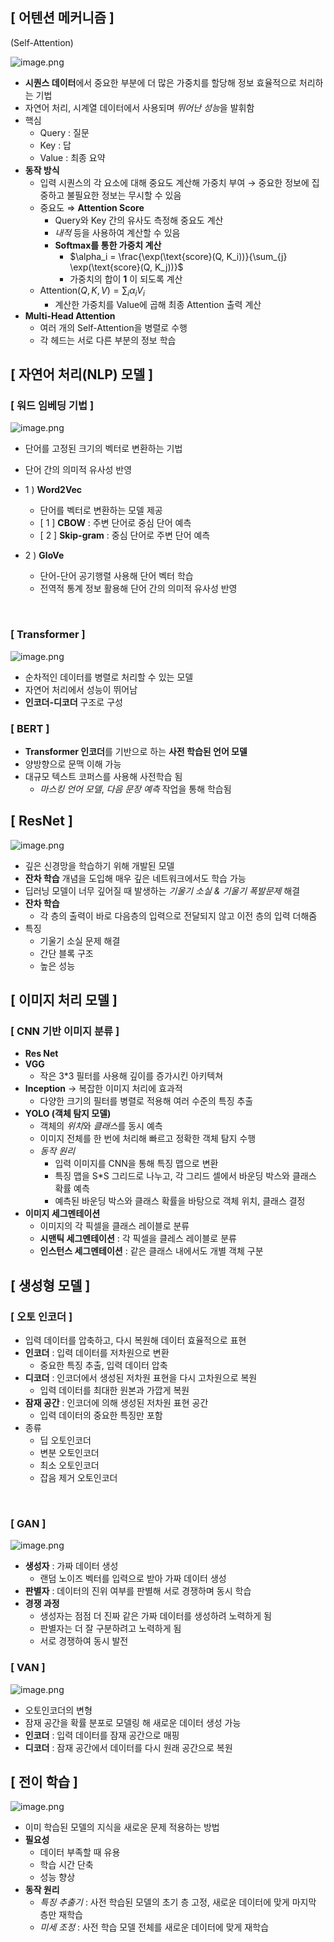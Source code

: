 ## [ 어텐션 메커니즘 ]

(Self-Attention)

![image.png](image-18.png)

- **시퀀스 데이터**에서 중요한 부분에 더 많은 가중치를 할당해 정보 효율적으로 처리하는 기법
- 자연어 처리, 시계열 데이터에서 사용되며 *뛰어난 성능*을 발휘함
&nbsp;
- 핵심
    - Query : 질문
    - Key : 답
    - Value : 최종 요약
&nbsp;
- **동작 방식**
    - 입력 시퀀스의 각 요소에 대해 중요도 계산해 가중치 부여 → 중요한 정보에 집중하고 불필요한 정보는 무시할 수 있음
    - 중요도 ⇒ **Attention Score**
        - Query와 Key 간의 유사도 측정해 중요도 계산
        - *내적* 등을 사용하여 계산할 수 있음
        - **Softmax를 통한 가중치 계산**
            - $\alpha_i = \frac{\exp(\text{score}(Q, K_i))}{\sum_{j} \exp(\text{score}(Q, K_j))}$
            - 가중치의 합이 **1** 이 되도록 계산
    - $\text{Attention}(Q, K, V) = \sum_{i} \alpha_i V_i$
        - 계산한 가중치를 Value에 곱해 최종 Attention 출력 계산
        &nbsp;
- **Multi-Head Attention**
    - 여러 개의 Self-Attention을 병렬로 수행
    - 각 헤드는 서로 다른 부분의 정보 학습
&nbsp;
## [ 자연어 처리(NLP) 모델 ]

### **[ 워드 임베딩 기법 ]**

![image.png](image-19.png)

- 단어를 고정된 크기의 벡터로 변환하는 기법
- 단어 간의 의미적 유사성 반영
- 1 ) **Word2Vec**
    - 단어를 벡터로 변환하는 모델 제공
    - [ 1 ] **CBOW** : 주변 단어로 중심 단어 예측
    - [ 2 ] **Skip-gram** : 중심 단어로 주변 단어 예측
    
- 2 ) **GloVe**
    - 단어-단어 공기행렬 사용해 단어 벡터 학습
    - 전역적 통계 정보 활용해 단어 간의 의미적 유사성 반영
    
&nbsp;
### **[ Transformer ]**

![image.png](image-20.png)

- 순차적인 데이터를 병렬로 처리할 수 있는 모델
- 자연어 처리에서 성능이 뛰어남
- **인코더-디코더** 구조로 구성
&nbsp;
### **[ BERT ]**

- **Transformer 인코더**를 기반으로 하는 **사전 학습된 언어 모델**
- 양방향으로 문맥 이해 가능
- 대규모 텍스트 코퍼스를 사용해 사전학습 됨
    - *마스킹 언어 모델*, *다음 문장 예측* 작업을 통해 학습됨
&nbsp;
## [ ResNet ]

![image.png](image-21.png)

- 깊은 신경망을 학습하기 위해 개발된 모델
- **잔차 학습** 개념을 도입해 매우 깊은 네트워크에서도 학습 가능
- 딥러닝 모델이 너무 깊어질 때 발생하는 *기울기 소실 & 기울기 폭발문제* 해결
- **잔차 학습**
    - 각 층의 출력이 바로 다음층의 입력으로 전달되지 않고 이전 층의 입력 더해줌
- 특징
    - 기울기 소실 문제 해결
    - 간단 블록 구조
    - 높은 성능
&nbsp;
## [ 이미지 처리 모델 ]

### [ CNN 기반 이미지 분류 ]

- **Res Net**
- **VGG**
    - 작은 3*3 필터를 사용해 깊이를 증가시킨 아키텍쳐
- **Inception** → 복잡한 이미지 처리에 효과적
    - 다양한 크기의 필터를 병렬로 적용해 여러 수준의 특징 추출
- **YOLO (객체 탐지 모델)**
    - 객체의 *위치*와 *클래스*를 동시 예측
    - 이미지 전체를 한 번에 처리해 빠르고 정확한 객체 탐지 수행
    - *동작 원리*
        - 입력 이미지를 CNN을 통해 특징 맵으로 변환
        - 특징 맵을 S*S 그리드로 나누고, 각 그리드 셀에서 바운딩 박스와 클래스 확률 예측
        - 예측된 바운딩 박스와 클래스 확률을 바탕으로 객체 위치, 클래스 결정
- **이미지 세그멘테이션**
    - 이미지의 각 픽셀을 클래스 레이블로 분류
    - **시맨틱 세그멘테이션** : 각 픽셀을 클레스 레이블로 분류
    - **인스턴스 세그멘테이션** : 같은 클래스 내에서도 개별 객체 구분
&nbsp;
## [ 생성형 모델 ]

### [ 오토 인코더 ]

- 입력 데이터를 압축하고, 다시 복원해 데이터 효율적으로 표현
- **인코더** : 입력 데이터를 저차원으로 변환
    - 중요한 특징 추출, 입력 데이터 압축
- **디코더** : 인코더에서 생성된 저차원 표현을 다시 고차원으로 복원
    - 입력 데이터를 최대한 원본과 가깝게 복원
- **잠재 공간** : 인코더에 의해 생성된 저차원 표현 공간
    - 입력 데이터의 중요한 특징만 포함
- 종류
    - 딥 오토인코더
    - 변분 오토인코더
    - 최소 오토인코더
    - 잡음 제거 오토인코더
    
&nbsp;
### [ GAN ]

![image.png](image-22.png)

- **생성자** : 가짜 데이터 생성
    - 랜덤 노이즈 벡터를 입력으로 받아 가짜 데이터 생성
- **판별자** : 데이터의 진위 여부를 판별해 서로 경쟁하며 동시 학습
- **경쟁 과정**
    - 생성자는 점점 더 진짜 같은 가짜 데이터를 생성하려 노력하게 됨
    - 판별자는 더 잘 구분하려고 노력하게 됨
    - 서로 경쟁하여 동시 발전
&nbsp;
### [ VAN ]

![image.png](image-23.png)

- 오토인코더의 변형
- 잠재 공간을 확률 분포로 모델링 해 새로운 데이터 생성 가능
- **인코더** : 입력 데이터를 잠재 공간으로 매핑
- **디코더** : 잠재 공간에서 데이터를 다시 원래 공간으로 복원
&nbsp;
## [ 전이 학습 ]

![image.png](image-24.png)

- 이미 학습된 모델의 지식을 새로운 문제 적용하는 방법
- **필요성**
    - 데이터 부족할 때 유용
    - 학습 시간 단축
    - 성능 향상
- **동작 원리**
    - *특징 추출기* : 사전 학습된 모델의 초기 층 고정, 새로운 데이터에 맞게 마지막 층만 재학습
    - *미세 조정* : 사전 학습 모델 전체를 새로운 데이터에 맞게 재학습